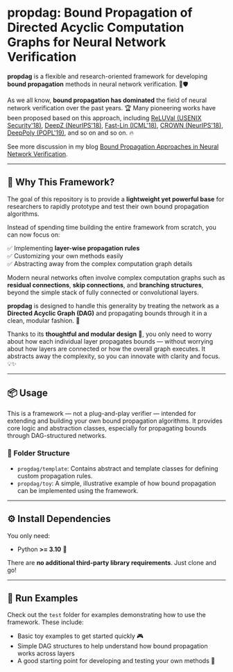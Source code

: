 # propdag: Bound Propagation of Directed Acyclic Computation Graphs for Neural Network Verification

**propdag** is a flexible and research-oriented framework for developing **bound propagation** methods in neural network verification. 🧠🛡️

As we all know, **bound propagation has dominated** the field of neural network verification over the past years. 🏆 Many pioneering works have been proposed based on this approach, including
[ReLUVal (USENIX Security'18)](https://www.usenix.org/conference/usenixsecurity18/presentation/wang-shiqi), 
[DeepZ (NeurIPS'18)](https://proceedings.neurips.cc/paper_files/paper/2018/hash/f2f446980d8e971ef3da97af089481c3-Abstract.html), 
[Fast-Lin (ICML'18)](https://proceedings.mlr.press/v80/weng18a.html), 
[CROWN (NeurIPS'18)](https://proceedings.neurips.cc/paper/2018/hash/d04863f100d59b3eb688a11f95b0ae60-Abstract.html), 
[DeepPoly (POPL'19)](https://dl.acm.org/doi/abs/10.1145/3290354), and so on and so on. 🔥

See more discussion in my blog [Bound Propagation Approaches in Neural Network Verification](https://zhongkuima.github.io/blogs/bound_prop.html).

---

## 🎯 Why This Framework?

The goal of this repository is to provide a **lightweight yet powerful base** for researchers to rapidly prototype and test their own bound propagation algorithms.

Instead of spending time building the entire framework from scratch, you can now focus on:

✅ Implementing **layer-wise propagation rules**  
✅ Customizing your own methods easily  
✅ Abstracting away from the complex computation graph details

Modern neural networks often involve complex computation graphs such as **residual connections**, **skip connections**, and **branching structures**, beyond the simple stack of fully connected or convolutional layers.

**propdag** is designed to handle this generality by treating the network as a **Directed Acyclic Graph (DAG)** and propagating bounds through it in a clean, modular fashion. 🔄

Thanks to its **thoughtful and modular design** 🧩, you only need to worry about how each individual layer propagates bounds — without worrying about how layers are connected or how the overall graph executes. It abstracts away the complexity, so you can innovate with clarity and focus. 💡✨

---

## 📦 Usage

This is a framework — not a plug-and-play verifier — intended for extending and building your own bound propagation algorithms. It provides core logic and abstraction classes, especially for propagating bounds through DAG-structured networks.

### 📁 Folder Structure

- `progdag/template`: Contains abstract and template classes for defining custom propagation rules.
- `propdag/toy`: A simple, illustrative example of how bound propagation can be implemented using the framework.

---

## ⚙️ Install Dependencies

You only need:

- Python **>= 3.10** 🐍

There are **no additional third-party library requirements**. Just clone and go!

---

## 🧪 Run Examples

Check out the `test` folder for examples demonstrating how to use the framework. These include:

- Basic toy examples to get started quickly 🎮
- Simple DAG structures to help understand how bound propagation works across layers
- A good starting point for developing and testing your own methods 🔧
